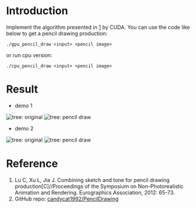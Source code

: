# Introduction

Implement the algorithm presented in [1](http://www.cse.cuhk.edu.hk/~leojia/projects/pencilsketch/pencil_drawing.htm) by CUDA. You can use the code like below to get a pencil drawing production:

```
./gpu_pencil_draw <input> <pencil image>
```

or run cpu version:

```
./cpu_pencil_draw <input> <pencil image>
```

# Result

- demo 1

![tree: original](https://github.com/Fibird/cuda_pencildraw/blob/master/inputs/input-01.jpg) 
![tree: pencil draw](https://github.com/Fibird/cuda_pencildraw/blob/master/results/result-01.png)

- demo 2

![tree: original](https://github.com/Fibird/cuda_pencildraw/blob/master/inputs/input-02.jpg) 
![tree: pencil draw](https://github.com/Fibird/cuda_pencildraw/blob/master/results/result-02.png)

# Reference

1. Lu C, Xu L, Jia J. Combining sketch and tone for pencil drawing production[C]//Proceedings of the Symposium on Non-Photorealistic Animation and Rendering. Eurographics Association, 2012: 65-73.
2. GitHub repo: [candycat1992/PencilDrawing](https://github.com/candycat1992/PencilDrawing)